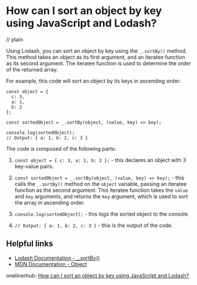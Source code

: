 # How can I sort an object by key using JavaScript and Lodash?
// plain

Using Lodash, you can sort an object by key using the `_.sortBy()` method. This method takes an object as its first argument, and an iteratee function as its second argument. The iteratee function is used to determine the order of the returned array.

For example, this code will sort an object by its keys in ascending order:

```
const object = {
  c: 3,
  a: 1,
  b: 2
};

const sortedObject = _.sortBy(object, (value, key) => key);

console.log(sortedObject);
// Output: { a: 1, b: 2, c: 3 }
```

The code is composed of the following parts:

1. `const object = { c: 3, a: 1, b: 2 };` - this declares an object with 3 key-value pairs.

2. `const sortedObject = _.sortBy(object, (value, key) => key);` - this calls the `_.sortBy()` method on the `object` variable, passing an iteratee function as the second argument. This iteratee function takes the `value` and `key` arguments, and returns the `key` argument, which is used to sort the array in ascending order.

3. `console.log(sortedObject);` - this logs the sorted object to the console.

4. `// Output: { a: 1, b: 2, c: 3 }` - this is the output of the code.

## Helpful links

- [Lodash Documentation - _.sortBy()](https://lodash.com/docs/4.17.15#sortBy)
- [MDN Documentation - Object](https://developer.mozilla.org/en-US/docs/Web/JavaScript/Reference/Global_Objects/Object)

onelinerhub: [How can I sort an object by key using JavaScript and Lodash?](https://onelinerhub.com/javascript-lodash/how-can-i-sort-an-object-by-key-using-javascript-and-lodash)